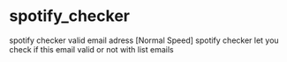 # spotify_checker
spotify checker valid email adress [Normal Speed]
spotify checker let you check if this email valid or not with list emails
